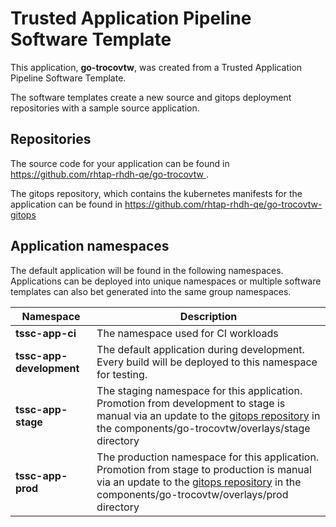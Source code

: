 # Trusted Application Pipeline Software Template

This application, **go-trocovtw**, was created from a Trusted Application Pipeline Software Template.

The software templates create a new source and gitops deployment repositories with a sample source application. 

## Repositories

The source code for your application can be found in [https://github.com/rhtap-rhdh-qe/go-trocovtw ](https://github.com/rhtap-rhdh-qe/go-trocovtw ).
 
The gitops repository, which contains the kubernetes manifests for the application can be found in 
[https://github.com/rhtap-rhdh-qe/go-trocovtw-gitops ](https://github.com/rhtap-rhdh-qe/go-trocovtw-gitops ) 

## Application namespaces 

The default application will be found in the following namespaces. Applications can be deployed into unique namespaces or multiple software templates can also bet generated into the same group namespaces.  

|  Namespace   |  Description   |  
| -------- | -------- |
| **tssc-app-ci** | The namespace used for CI workloads |
| **tssc-app-development** | The default application during development. Every build will be deployed to this namespace for testing. |
| **tssc-app-stage** | The staging namespace for this application. Promotion from development to stage is manual via an update to the [gitops repository](https://github.com/rhtap-rhdh-qe/go-trocovtw-gitops ) in the components/go-trocovtw/overlays/stage directory |
| **tssc-app-prod** | The production namespace for this application. Promotion from stage to production is manual via an update to the [gitops repository](https://github.com/rhtap-rhdh-qe/go-trocovtw-gitops ) in the components/go-trocovtw/overlays/prod directory |